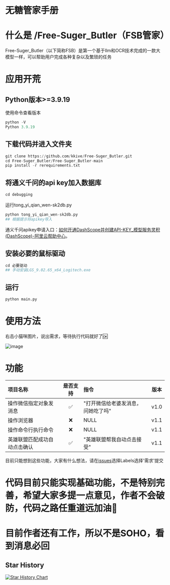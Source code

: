 # 无糖管家手册
#  什么是 /Free-Suger_Butler（FSB管家）
Free-Suger_Butler（以下简称FSB）是第一个基于llm和OCR技术完成的一款大模型一样，可以帮助用户完成各种复杂以及繁琐的任务
# 应用开荒
## Python版本>=3.9.19
  使用命令查看版本
  ```python
python -V
  Python 3.9.19
```
## 下载代码并进入文件夹
```python
git clone https://github.com/kkive/Free-Suger_Butler.git
cd Free-Suger_Butler/Free-Suger_Butler-main
pip install -r rerequirements.txt
```
## 将通义千问的api key加入数据库
```python
cd debugging
```
运行tong_yi_qian_wen-sk2db.py
```python
python tong_yi_qian_wen-sk2db.py
## 根据提示将apikey导入
```
通义千问apikey申请入口：[如何开通DashScope并创建API-KEY_模型服务灵积(DashScope)-阿里云帮助中心](https://help.aliyun.com/zh/dashscope/developer-reference/activate-dashscope-and-create-an-api-key?spm=a2c4g.11186623.0.0.6d1b46c1tmtvCW)。  
## 安装必要的鼠标驱动
```python
cd 必要驱动
## 手动安装LGS_9.02.65_x64_Logitech.exe
```
## 运行
```python
python main.py
```

# 使用方法
右击小猫咪图片，说出需求，等待执行代码就好了🆗  

![image](https://github.com/kkive/Free-Suger_Butler/assets/51246778/1878e0c6-6bef-40fe-8964-04978f236c0c)

# 功能

|项目名称|是否支持|指令|版本|
| :----------- | :-:  |:------------|:---:|
|操作微信指定对象发消息|✅|"打开微信给老婆发消息，问她吃了吗"|v1.0|
|操作浏览器|❌|NULL|v1.1|
|操作命令行执行命令|❌|NULL|v1.1|
|英雄联盟匹配成功自动点击确认|✅|"英雄联盟帮我自动点击接受"|v1.1|


目前只能想到这些功能，大家有什么想法，请在[issues](https://github.com/kkive/Free-Suger_Butler/issues)选择Labels选择'需求'提交

# 代码目前只能实现基础功能，不是特别完善，希望大家多提一点意见，作者不会破防，代码之路任重道远加油💪
# 目前作者还有工作，所以不是SOHO，看到消息必回
## Star History

[![Star History Chart](https://api.star-history.com/svg?repos=kkive/Free-Suger_Butler&type=Date)](https://star-history.com/#kkive/Free-Suger_Butler&Date)
